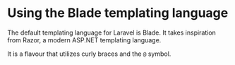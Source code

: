 # Using the Blade templating language

The default templating language for Laravel is Blade. It takes inspiration from Razor, a modern ASP.NET templating language.

It is a flavour that utilizes curly braces and the ```@``` symbol.